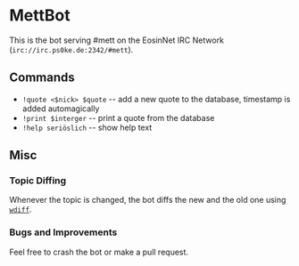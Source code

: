 MettBot
=======

This is the bot serving #mett on the EosinNet IRC Network (`irc://irc.ps0ke.de:2342/#mett`).

Commands
--------

* `!quote <$nick> $quote` -- add a new quote to the database, timestamp is added automagically
* `!print $interger` -- print a quote from the database
* `!help seriöslich` -- show help text

Misc
----

### Topic Diffing

Whenever the topic is changed, the bot diffs the new and the old one using [`wdiff`](https://www.gnu.org/software/wdiff/).

### Bugs and Improvements

Feel free to crash the bot or make a pull request.
